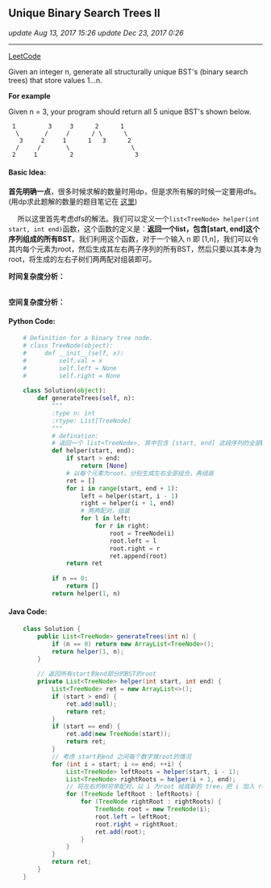 ## Unique Binary Search Trees II
_update Aug 13, 2017  15:26_
_update Dec 23, 2017  0:26_

---
[LeetCode](https://leetcode.com/problems/unique-binary-search-trees-ii/description/)

Given an integer n, generate all structurally unique BST's (binary search trees) that store values 1...n.

**For example**

Given n = 3, your program should return all 5 unique BST's shown below.

     1         3     3      2      1
      \       /     /      / \      \
       3     2     1      1   3      2
      /     /       \                 \
     2     1         2                 3
     
#### Basic Idea:
**首先明确一点**，很多时候求解的数量时用dp，但是求所有解的时候一定要用dfs。(用dp求此题解的数量的题目笔记在 [这里](https://will-gxz.gitbooks.io/xiaozheng_algo/content/dynamic-programming/unique-binary-search-trees.html))

&emsp; 所以这里首先考虑dfs的解法。我们可以定义一个`list<TreeNode> helper(int start, int end)`函数，这个函数的定义是：**返回一个list，包含[start, end]这个序列组成的所有BST**。我们利用这个函数，对于一个输入 n 即 [1,n]，我们可以令其内每个元素为root，然后生成其左右两子序列的所有BST，然后只要以其本身为root，将生成的左右子树们两两配对组装即可。

**时间复杂度分析：**   
&emsp; 

**空间复杂度分析：**
&emsp; 

#### Python Code:
```python
    # Definition for a binary tree node.
    # class TreeNode(object):
    #     def __init__(self, x):
    #         self.val = x
    #         self.left = None
    #         self.right = None
    
    class Solution(object):
        def generateTrees(self, n):
            """
            :type n: int
            :rtype: List[TreeNode]
            """
            # defination:
            # 返回一个 list<TreeNode>, 其中包含 [start, end] 这段序列的全部BST的root
            def helper(start, end):
                if start > end:
                    return [None]
                # 以每个元素为root，分别生成左右全部组合，再组装
                ret = []
                for i in range(start, end + 1):
                    left = helper(start, i - 1)
                    right = helper(i + 1, end)
                    # 两两配对，组装
                    for l in left:
                        for r in right:
                            root = TreeNode(i)
                            root.left = l
                            root.right = r
                            ret.append(root)
                return ret
            
            if n == 0:
                return []
            return helper(1, n)
```

#### Java Code:
```java
    class Solution {
        public List<TreeNode> generateTrees(int n) {
            if (n == 0) return new ArrayList<TreeNode>();
            return helper(1, n);
        }
        
        // 返回所有start到end部分的BST的root
        private List<TreeNode> helper(int start, int end) {
            List<TreeNode> ret = new ArrayList<>(); 
            if (start > end) {
                ret.add(null);
                return ret;
            }
            if (start == end) {
                ret.add(new TreeNode(start));
                return ret;
            }
            // 考虑 start到end 之间每个数字做root的情况
            for (int i = start; i <= end; ++i) {
                List<TreeNode> leftRoots = helper(start, i - 1);
                List<TreeNode> rightRoots = helper(i + 1, end);
                // 将左右的树穷举配对，以 i 为root 组成新的 tree，把 i 加入 ret
                for (TreeNode leftRoot : leftRoots) {
                    for (TreeNode rightRoot : rightRoots) {
                        TreeNode root = new TreeNode(i);
                        root.left = leftRoot;
                        root.right = rightRoot;
                        ret.add(root);
                    }
                }
            }
            return ret;
        }
    }
```
